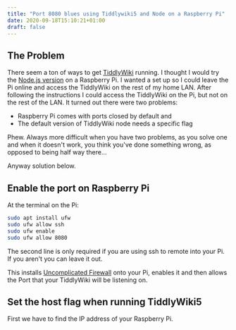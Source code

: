 ```yaml
---
title: "Port 8080 blues using Tiddlywiki5 and Node on a Raspberry Pi"
date: 2020-09-18T15:10:21+01:00
draft: false
---
```


## The Problem

There seem a ton of ways to get [TiddlyWiki](https://tiddlywiki.com/) running.  I thought I would try the [Node.js version](https://github.com/Jermolene/TiddlyWiki5) on a Raspberry Pi.  I wanted a set up so I could leave the Pi online and access the TiddlyWiki on the rest of my home LAN.  After following the instructions I could access the TiddlyWiki on the Pi, but not on the rest of the LAN.  It turned out there were two problems:

-  Raspberry Pi comes with ports closed by default and
-  The default version of TiddlyWiki node needs a specific flag

Phew.  Always more difficult when you have two problems, as you solve one and when it doesn't work, you think you've done something wrong, as opposed to being half way there...  

Anyway solution below.

## Enable the port on Raspberry Pi

At the terminal on the Pi:

```bash
sudo apt install ufw
sudo ufw allow ssh
sudo ufw enable
sudo ufw allow 8080
```

The second line is only required if you are using ssh to remote into your Pi.  If you aren't you can leave it out.

This installs [Uncomplicated Firewall](https://en.wikipedia.org/wiki/Uncomplicated_Firewall) onto your Pi, enables it and then allows the Port that your TiddlyWiki will be listening on.

## Set the host flag when running TiddlyWiki5

First we have to find the IP address of your Raspberry Pi.  


